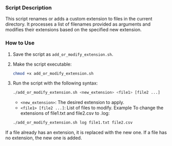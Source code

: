 ### Script Description

This script renames or adds a custom extension to files in the current directory. It processes a list of filenames provided as arguments and modifies their extensions based on the specified new extension.

### How to Use

1. Save the script as `add_or_modify_extension.sh`.
2. Make the script executable:
   ```bash
   chmod +x add_or_modify_extension.sh
   ```
3. Run the script with the following syntax:
   ```bash
   ./add_or_modify_extension.sh <new_extension> <file1> [file2 ...]
   ```
   - `<new_extension>`: The desired extension to apply.
   - `<file1> [file2 ...]`: List of files to modify.
Example
To change the extensions of file1.txt and file2.csv to .log:

   ```bash
   ./add_or_modify_extension.sh log file1.txt file2.csv
   ```
If a file already has an extension, it is replaced with the new one.
If a file has no extension, the new one is added.
